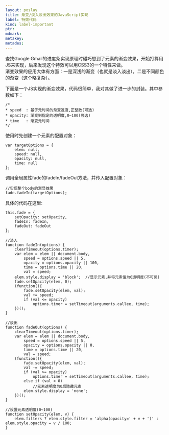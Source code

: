 ```yaml
---
layout: poslay
title: 渐变/淡入淡出效果的JavaScript实现
label: 特效代码
kind: label-important
ptr: 
mdmark: 
metakey: 
metades:
---
```


查找Google Gmail的进度条实现原理时碰巧想到了元素的渐变效果，开始打算用JS来实现，后来发现这个特效可以用CSS3的一个特性来做。  
渐变效果的应用大体有方面：一是深浅的渐变（也就是淡入淡出），二是不同颜色的渐变（这个略复杂）。

下面是一个JS实现的渐变效果，代码很简单，我对其做了进一步的封装。其中参数如下：

	/*
	* speed  : 基于元时间的渐变速度,正整数(可选)
	* opacity: 渐变到指定的透明度,0~100(可选)
	* time   : 渐变元时间
	*/

使用时先创建一个元素的配置对象：

	var targetOptions = {
		elem: null,
	 	speed: null,
	 	opacity: null,
	 	time: null
	};
	
调用全局属性fade的fadeIn/fadeOut方法，并传入配置对象：

	//实现整个body的渐显效果
	fade.fadeIn(targetOptions);

具体的代码在这里:

 	this.fade = {
		setOpacity: setOpacity,
		fadeIn: fadeIn,
		fadeOut: fadeOut
 	};
	
	//淡入
	function fadeIn(options) {
		clearTimeout(options.timer);
		var elem = elem || document.body,
	  		speed = options.speed || 5,
	  		opacity = options.opacity || 100,
			time = options.time || 20,
			val = speed;
	  	elem.style.display = 'block';  //显示元素,并将元素值为0透明度(不可见)
	  	fade.setOpacity(elem, 0);
	  	(function(){
	  		fade.setOpacity(elem, val);
	    	val += speed;
	    	if (val <= opacity)
	    		options.timer = setTimeout(arguments.callee, time);
	  	})();
	}
	
	//淡出
	function fadeOut(options) {
		clearTimeout(options.timer);
		var elem = elem || document.body,
	  		speed = options.speed || 5,
	  		opacity = options.opacity || 0,
			time = options.time || 20,
			val = speed;
	  	(function(){
	    	fade.setOpacity(elem, val);
	    	val -= speed;
	    	if (val >= opacity)
	      		options.timer = setTimeout(arguments.callee, time);
	    	else if (val < 0)
				//元素透明度为0后隐藏元素
	      	elem.style.display = 'none';
	  	})();
	}
	
	//设置元素透明度(0~100)
	function setOpacity(elem, v) {
    	elem.filters ? elem.style.filter = 'alpha(opacity=' + v + ')' : elem.style.opacity = v / 100;
    }
